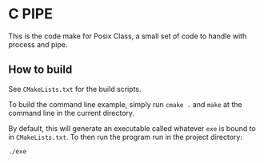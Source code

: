 # C PIPE

This is the code make for Posix Class, a small set of code to handle with process
and pipe.

## How to build

See `CMakeLists.txt` for the build scripts.

To build the command line example, simply run `cmake .` and `make`
at the command line in the current directory.

By default, this will generate an executable called whatever `exe`
is bound to in `CMakeLists.txt`.
To then run the program run in the project directory:

```
./exe
```